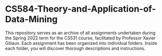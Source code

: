 # CS584-Theory-and-Application-of-Data-Mining

This repository serves as an archive of all assignments undertaken during the Spring 2022 term for the CS531 course, facilitated by Professor Xavier Gitiaux. Each assignment has been organized into individual folders. Inside each folder, you will discover thorough descriptions and instructions.
